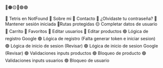 🔴🟠🟡🔵🟢🟣

🔴 Tetris en NotFound
🔴 Sobre mi
🔴 Contacto
🔴 ¿Olvidaste tu contraseña?
🔴 Mantener sesión iniciada
🔴Rutas protegidas
🟡 Completar datos de usuario
🔵 Carrito
🔵 Favoritos
🔵 Editar usuarios
🔵 Editar productos
🟢 Lógica de registro Google
🟢 Lógica de registro (Falta generar token e iniciar sesion)
🟢 Lógica de inicio de sesion (Revisar)
🟢 Lógica de inicio de sesion Google (Revisar)
🟢 Validaciones inputs productos
🟢 Bloqueo de producto
🟢 Validaciones inputs usuarios
🟢 Bloqueo de usuario